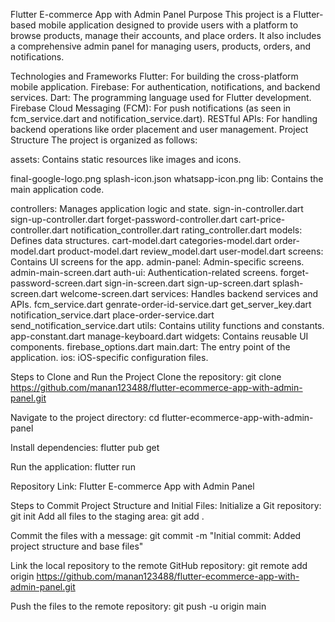 Flutter E-commerce App with Admin Panel
Purpose
This project is a Flutter-based mobile application designed to provide users with a platform to browse products, manage their accounts, and place orders. It also includes a comprehensive admin panel for managing users, products, orders, and notifications.

Technologies and Frameworks
Flutter: For building the cross-platform mobile application.
Firebase: For authentication, notifications, and backend services.
Dart: The programming language used for Flutter development.
Firebase Cloud Messaging (FCM): For push notifications (as seen in fcm_service.dart and notification_service.dart).
RESTful APIs: For handling backend operations like order placement and user management.
Project Structure
The project is organized as follows:

assets: Contains static resources like images and icons.

final-google-logo.png
splash-icon.json
whatsapp-icon.png
lib: Contains the main application code.

controllers: Manages application logic and state.
sign-in-controller.dart
sign-up-controller.dart
forget-password-controller.dart
cart-price-controller.dart
notification_controller.dart
rating_controller.dart
models: Defines data structures.
cart-model.dart
categories-model.dart
order-model.dart
product-model.dart
review_model.dart
user-model.dart
screens: Contains UI screens for the app.
admin-panel: Admin-specific screens.
admin-main-screen.dart
auth-ui: Authentication-related screens.
forget-password-screen.dart
sign-in-screen.dart
sign-up-screen.dart
splash-screen.dart
welcome-screen.dart
services: Handles backend services and APIs.
fcm_service.dart
genrate-order-id-service.dart
get_server_key.dart
notification_service.dart
place-order-service.dart
send_notification_service.dart
utils: Contains utility functions and constants.
app-constant.dart
manage-keyboard.dart
widgets: Contains reusable UI components.
firebase_options.dart
main.dart: The entry point of the application.
ios: iOS-specific configuration files.

Steps to Clone and Run the Project
Clone the repository:
git clone https://github.com/manan123488/flutter-ecommerce-app-with-admin-panel.git

Navigate to the project directory: cd flutter-ecommerce-app-with-admin-panel

Install dependencies: flutter pub get

Run the application: flutter run

Repository Link:
Flutter E-commerce App with Admin Panel

Steps to Commit Project Structure and Initial Files:
Initialize a Git repository:
git init
Add all files to the staging area: git add .

Commit the files with a message: git commit -m "Initial commit: Added project structure and base files"

Link the local repository to the remote GitHub repository: git remote add origin https://github.com/manan123488/flutter-ecommerce-app-with-admin-panel.git

Push the files to the remote repository: git push -u origin main
